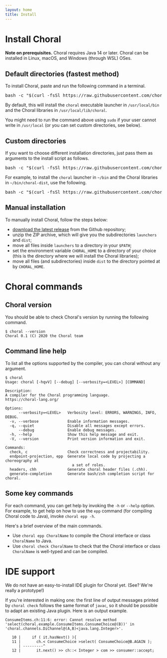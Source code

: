 ```yaml
---
layout: home
title: Install
---
```


# Install Choral

**Note on prerequisites.** Choral requires Java 14 or later. Choral can be installed in Linux, macOS, and Windows (through WSL) OSes.

## Default directories (fastest method)

To install Choral, paste and run the following command in a terminal.

<pre class="border p-2 bg-light">bash -c "$(curl -fsSl https://raw.githubusercontent.com/choral-lang/choral/master/scripts/install.sh)"</pre>

By default, this will install the `choral` executable launcher in `/usr/local/bin` and the Choral libraries in `/usr/local/lib/choral`.

You might need to run the command above using `sudo` if your user cannot write in `/usr/local` (or you can set custom directories, see below).

## Custom directories

If you want to choose different installation directories, just pass them as arguments to the install script as follows.

<pre class="border p-2 bg-light">bash -c "$(curl -fsSl https://raw.githubusercontent.com/choral-lang/choral/master/scripts/install.sh)" -s -l /path/to/store/the/launcher -ch /path/to/store/choral/libraries</pre>

For example, to install the `choral` launcher in `~/bin` and the Choral libraries in `~/bin/choral-dist`, use the following.

<pre class="border p-2 bg-light">bash -c "$(curl -fsSl https://raw.githubusercontent.com/choral-lang/choral/master/scripts/install.sh)" -s -l ~/bin -ch ~/bin/choral-dist</pre>

## Manual installation

To manually install Choral, follow the steps below:
- [download the latest release](https://github.com/choral-lang/choral/releases/latest) from the Github repository;
- unzip the ZIP archive, which will give you the subdirectories `launchers` and `dist`;
- move all files inside `launchers` to a directory in your `$PATH`;
- set the environment variable `CHORAL_HOME` to a directory of your choice (this is the directory where we will install the Choral libraries);
- move all files (and subdirectories) inside `dist` to the directory pointed at by `CHORAL_HOME`.


# Choral commands

## Choral version

You should be able to check Choral's version by running the following command.

```
$ choral --version
Choral 0.1 (C) 2020 the Choral team
```

## Command line help

To list all the options supported by the compiler, you can
choral without any argument.

```
$ choral
Usage: choral [-hqvV] [--debug] [--verbosity=<LEVEL>] [COMMAND]

Description:
A compiler for the Choral programming language.
https://choral-lang.org/

Options:
      --verbosity=<LEVEL>   Verbosity level: ERRORS, WARNINGS, INFO, DEBUG.
  -v, --verbose             Enable information messages.
  -q, --quiet               Disable all messages except errors.
      --debug               Enable debug messages.
  -h, --help                Show this help message and exit.
  -V, --version             Print version information and exit.

Commands:
  check, c                  Check correctness and projectability.
  endpoint-projection, epp  Generate local code by projecting a choreography at
                              a set of roles.
  headers, chh              Generate choral header files (.chh).
  generate-completion       Generate bash/zsh completion script for choral.
```

## Some key commands

For each command, you can get help by invoking the `-h` or `--help` option.
For example, to get help on how to use the `epp` command (for compiling Choral code to Java), invoke `choral epp -h`.

Here's a brief overview of the main commands.

- Use `choral epp ChoralName` to compile the Choral interface or class `ChoralName` to Java.
- Use `choral check ChoralName` to check that the Choral interface or class `ChoralName` is well-typed and can be compiled.


# IDE support

We do not have an easy-to-install IDE plugin for Choral yet. (See? We're really a prototype!)

If you're interested in making one: the first line of output messages printed by `choral check` follows the same format of `javac`, so it should be possible to adapt an existing Java plugin. Here is an output example.

```
ConsumeItems.ch:11:6: error: Cannot resolve method 'select(choral.example.ConsumeItems.ConsumeChoice@(B))' in 'choral.channels.DiChannel@(A,B)<java.lang.Integer>'.

   10 |     if ( it.hasNext() ){
   11 |       ch.< ConsumeChoice >select( ConsumeChoice@B.AGAIN );
      | ---------^
   12 |       it.next() >> ch::< Integer > com >> consumer::accept;
```

